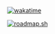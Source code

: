 [![wakatime](https://wakatime.com/badge/user/5d1df856-5caf-462e-8773-1d71e10654da.svg)](https://wakatime.com/@5d1df856-5caf-462e-8773-1d71e10654da)

[![roadmap.sh](https://roadmap.sh/card/tall/6733bde031d65c235d4abaca?variant=dark)](https://roadmap.sh)
